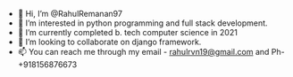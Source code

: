 - 👋 Hi, I’m @RahulRemanan97
- 👀 I’m interested in python programming and full stack development.
- 🌱 I’m currently completed b. tech computer science in 2021
- 💞️ I’m looking to collaborate on django framework.
- 📫 You can reach me through my email - rahulrvn19@gmail.com and Ph- +918156876673

<!---
RahulRemanan97/RahulRemanan97 is a ✨ special ✨ repository because its `README.md` (this file) appears on your GitHub profile.
You can click the Preview link to take a look at your changes.
--->
